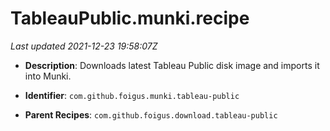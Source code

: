 # TableauPublic.munki.recipe

_Last updated 2021-12-23 19:58:07Z_

- **Description**: Downloads latest Tableau Public disk image and imports it into Munki.

- **Identifier**: `com.github.foigus.munki.tableau-public`

- **Parent Recipes**: `com.github.foigus.download.tableau-public`